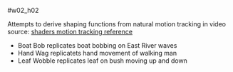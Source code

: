 #w02_h02

Attempts to derive shaping functions from natural motion tracking in video source:
[shaders motion tracking reference](https://www.youtube.com/watch?v=RvHGZ7vuOsA)

- Boat Bob replicates boat bobbing on East River waves
- Hand Wag replicatets hand movement of walking man
- Leaf Wobble replicates leaf on bush moving up and down